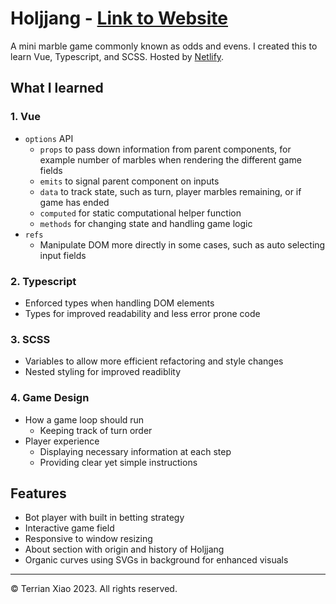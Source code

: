 # Holjjang - [Link to Website](https://holjjang.netlify.app/)

A mini marble game commonly known as odds and evens. I created this to learn Vue, Typescript, and SCSS. Hosted by 
[Netlify](https://www.netlify.com/).

## What I learned
### 1. Vue
- `options` API
  - `props` to pass down information from parent components, for example number of marbles when rendering the different game fields
  - `emits` to signal parent component on inputs
  - `data` to track state, such as turn, player marbles remaining, or if game has ended
  - `computed` for static computational helper function
  - `methods` for changing state and handling game logic
- `refs`
  - Manipulate DOM more directly in some cases, such as auto selecting input fields
### 2. Typescript
- Enforced types when handling DOM elements
- Types for improved readability and less error prone code
### 3. SCSS
- Variables to allow more efficient refactoring and style changes
- Nested styling for improved readiblity
### 4. Game Design
- How a game loop should run
  - Keeping track of turn order
- Player experience
  - Displaying necessary information at each step
  - Providing clear yet simple instructions

## Features
- Bot player with built in betting strategy
- Interactive game field
- Responsive to window resizing
- About section with origin and history of Holjjang
- Organic curves using SVGs in background for enhanced visuals

---
© Terrian Xiao 2023. All rights reserved.
